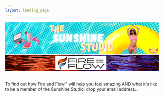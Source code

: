 ```yaml
---
layout: landing_page
---
```


![sunshinestudiohero](/i/sunshinestudio/landingpages/sunshinestudio.png)
![sunshinestudiohero](/i/sunshinestudio/landingpages/fireandflow.png)

<br />
To find out how Fire and Flow&trade; will help you feel amazing AND what it's like to be a member of the Sunshine Studio, drop your email address...

<script async data-uid="b2979ff2dd" src="https://inspiring-life-design.ck.page/b2979ff2dd/index.js"></script>